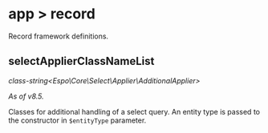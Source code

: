 # app > record

Record framework definitions.

## selectApplierClassNameList

*class-string<Espo\Core\Select\Applier\AdditionalApplier\>*

*As of v8.5.*

Classes for additional handling of a select query. An entity type is passed to the constructor in `$entityType` parameter.
